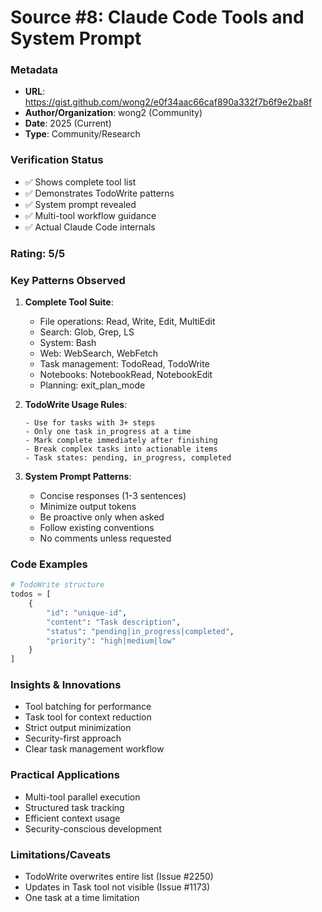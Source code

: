 # Source #8: Claude Code Tools and System Prompt

### Metadata
- **URL**: https://gist.github.com/wong2/e0f34aac66caf890a332f7b6f9e2ba8f
- **Author/Organization**: wong2 (Community)
- **Date**: 2025 (Current)
- **Type**: Community/Research

### Verification Status
- ✅ Shows complete tool list
- ✅ Demonstrates TodoWrite patterns
- ✅ System prompt revealed
- ✅ Multi-tool workflow guidance
- ✅ Actual Claude Code internals

### Rating: 5/5

### Key Patterns Observed

1. **Complete Tool Suite**:
   - File operations: Read, Write, Edit, MultiEdit
   - Search: Glob, Grep, LS
   - System: Bash
   - Web: WebSearch, WebFetch
   - Task management: TodoRead, TodoWrite
   - Notebooks: NotebookRead, NotebookEdit
   - Planning: exit_plan_mode

2. **TodoWrite Usage Rules**:
   ```
   - Use for tasks with 3+ steps
   - Only one task in_progress at a time
   - Mark complete immediately after finishing
   - Break complex tasks into actionable items
   - Task states: pending, in_progress, completed
   ```

3. **System Prompt Patterns**:
   - Concise responses (1-3 sentences)
   - Minimize output tokens
   - Be proactive only when asked
   - Follow existing conventions
   - No comments unless requested

### Code Examples

```python
# TodoWrite structure
todos = [
    {
        "id": "unique-id",
        "content": "Task description",
        "status": "pending|in_progress|completed",
        "priority": "high|medium|low"
    }
]
```

### Insights & Innovations

- Tool batching for performance
- Task tool for context reduction
- Strict output minimization
- Security-first approach
- Clear task management workflow

### Practical Applications

- Multi-tool parallel execution
- Structured task tracking
- Efficient context usage
- Security-conscious development

### Limitations/Caveats

- TodoWrite overwrites entire list (Issue #2250)
- Updates in Task tool not visible (Issue #1173)
- One task at a time limitation
